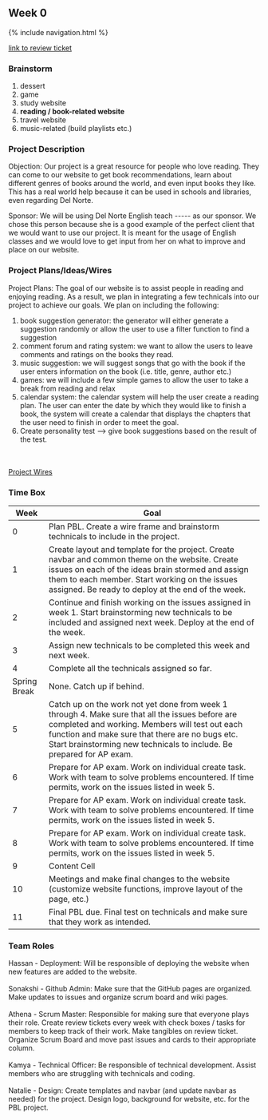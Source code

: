 <h2>Week 0</h2>
{% include navigation.html %}

[link to review ticket](https://github.com/Athena9355/Team-123-final-version/issues/1)
### Brainstorm
1. dessert
2. game
3. study website
4. **reading / book-related website**
5. travel website
6. music-related (build playlists etc.)

### Project Description
Objection: Our project is a great resource for people who love reading. They can come to our website to get book recommendations, learn about different genres of books around the world, and even input books they like. This has a real world help because it can be used in schools and libraries, even regarding Del Norte. 

Sponsor: We will be using Del Norte English teach ----- as our sponsor. We chose this person because she is a good example of the perfect client that we would want to use our project. It is meant for the usage of English classes and we would love to get input from her on what to improve and place on our website. 

### Project Plans/Ideas/Wires
Project Plans: The goal of our website is to assist people in reading and enjoying reading. As a result, we plan in integrating a few technicals into our project to achieve our goals. We plan on including the following:
1. book suggestion generator: the generator will either generate a suggestion randomly or allow the user to use a filter function to find a suggestion
2. comment forum and rating system: we want to allow the users to leave comments and ratings on the books they read.
3. music suggestion: we will suggest songs that go with the book if the user enters information on the book (i.e. title, genre, author etc.)
4. games: we will include a few simple games to allow the user to take a break from reading and relax
5. calendar system: the calendar system will help the user create a reading plan. The user can enter the date by which they would like to finish a book, the system will create a calendar that displays the chapters that the user need to finish in order to meet the goal.
6. Create personality test --> give book suggestions based on the result of the test.

<br><br>
[Project Wires](https://docs.google.com/presentation/d/1GZvePaaDDwvUT6jKTT0dNR55OgiK0O5AjFP3gcOOXT8/edit?usp=sharing)


### Time Box
<style>
.tablelines table, .tablelines td, .tablelines th {
        border: 1px solid black;
        }
</style>
| Week  | Goal |
| ------------- | ------------- |
| 0  | Plan PBL. Create a wire frame and brainstorm technicals to include in the project.  |
| 1  | Create layout and template for the project. Create navbar and common theme on the website. Create issues on each of the ideas brain stormed and assign them to each member. Start working on the issues assigned. Be ready to deploy at the end of the week.  |
| 2  | Continue and finish working on the issues assigned in week 1. Start brainstorming new technicals to be included and assigned next week. Deploy at the end of the week. |
| 3  |  Assign new technicals to be completed this week and next week. |
| 4  | Complete all the technicals assigned so far.  |
| Spring Break  | None. Catch up if behind.  |
| 5  | Catch up on the work not yet done from week 1 through 4. Make sure that all the issues before are completed and working. Members will test out each function and make sure that there are no bugs etc. Start brainstorming new technicals to include. Be prepared for AP exam. |
| 6  | Prepare for AP exam. Work on individual create task. Work with team to solve problems encountered. If time permits, work on the issues listed in week 5.  |
| 7  | Prepare for AP exam. Work on individual create task. Work with team to solve problems encountered. If time permits, work on the issues listed in week 5.  |
| 8  | Prepare for AP exam. Work on individual create task. Work with team to solve problems encountered. If time permits, work on the issues listed in week 5.  |
| 9  | Content Cell  |
| 10  | Meetings and make final changes to the website (customize website functions, improve layout of the page, etc.)  |
| 11  | Final PBL due. Final test on technicals and make sure that they work as intended.  |

### Team Roles

Hassan - Deployment: Will be responsible of deploying the website when new features are added to the website. <br><br>
Sonakshi - Github Admin: Make sure that the GitHub pages are organized. Make updates to issues and organize scrum board and wiki pages. <br><br>
Athena - Scrum Master: Responsible for making sure that everyone plays their role. Create review tickets every week with check boxes / tasks for members to keep track of their work. Make tangibles on review ticket. Organize Scrum Board and move past issues and cards to their appropriate column. <br><br>
Kamya - Technical Officer: Be responsible of technical development. Assist members who are struggling with technicals and coding. <br><br>
Natalie - Design: Create templates and navbar (and update navbar as needed) for the project. Design logo, background for website, etc. for the PBL project. <br><br>


